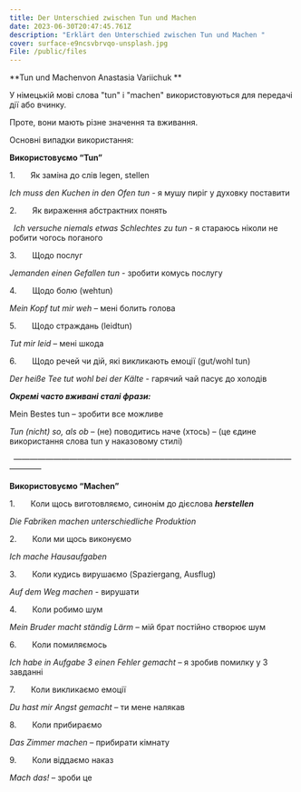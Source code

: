 ```yaml
---
title: Der Unterschied zwischen Tun und Machen
date: 2023-06-30T20:47:45.761Z
description: "Erklärt den Unterschied zwischen Tun und Machen "
cover: surface-e9ncsvbrvqo-unsplash.jpg
File: /public/files
---
```

**Tun und Machenvon Anastasia Variichuk **

У німецькій мові слова "tun" і "machen" використовуються для передачі дії або вчинку.

Проте, вони мають різне значення та вживання. 

Основні випадки використання:

**Використовуємо “Tun”**

1\.       Як заміна до слів legen, stellen

*Ich muss den Kuchen in den Ofen tun* - я мушу пиріг у духовку поставити

2\.       Як вираження абстрактних понять

` `*Ich versuche niemals etwas Schlechtes zu tun* - я стараюсь ніколи не робити чогось поганого

3\.       Щодо послуг

*Jemanden einen Gefallen tun* - зробити комусь послугу

4\.       Щодо болю (wehtun)

*Mein Kopf tut mir weh* – мені болить голова

5\.       Щодо страждань (leidtun)

*Tut mir leid* – мені шкода

6\.       Щодо речей чи дій, які викликають емоції (gut/wohl tun)

*Der heiße Tee tut wohl bei der Kälte* - гарячий чай пасує до холодів



***Окремі часто вживані сталі фрази:***

Mein Bestes tun – зробити все можливе

*Tun (nicht) so, als ob* – (не) поводитись наче (хтось) – (це єдине використання слова tun у наказовому стилі)

` `———————————————————————————————————————

**Використовуємо “Machen”**

1\.       Коли щось виготовляємо, синонім до дієслова ***herstellen*** 

*Die Fabriken machen unterschiedliche Produktion*  

2\.       Коли ми щось виконуємо

*Ich mache Hausaufgaben* 

3\.       Коли кудись вирушаємо (Spaziergang, Ausflug)

*Auf dem Weg machen* - вирушати

4\.       Коли робимо шум

*Mein Bruder macht ständig Lärm* – мій брат постійно створює шум

6\.       Коли помиляємось

*Ich habe in Aufgabe 3 einen Fehler gemacht* – я зробив помилку у 3 завданні

7\.       Коли викликаємо емоції

*Du hast mir Angst gemacht* – ти мене налякав

8\.       Коли прибираємо

*Das Zimmer machen* – прибирати кімнату

9\.       Коли віддаємо наказ

*Mach das!* – зроби це



